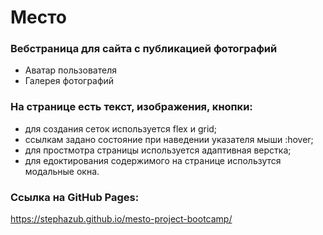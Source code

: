 # Место

### Вебстраница для сайта с публикацией фотографий
* Аватар пользователя
* Галерея фотографий

### На странице есть текст, изображения, кнопки:
* для создания сеток используется flex и grid;
* ссылкам задано состояние при наведении указателя мыши :hover;
* для простмотра страницы используется адаптивная верстка;
* для едоктирования содержимого на странице использутся модальные окна.

### Ссылка на GitHub Pages:
https://stephazub.github.io/mesto-project-bootcamp/